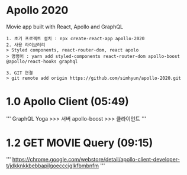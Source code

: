 # Apollo 2020

Movie app built with React, Apollo and GraphQL

```
1. 초기 프로젝트 설치 : npx create-react-app apollo-2020
2. 사용 라이브러리
> Styled components, react-router-dom, react apolo
> 명령어 : yarn add styled-components react-router-dom apollo-boost @apollo/react-hooks graphql

3. GIT 연결
> git remote add origin https://github.com/simhyun/apollo-2020.git
```

# 1.0 Apollo Client (05:49)
'''
GraphQL Yoga >>> 서버
apollo-boost >>> 클라이언트
'''

# 1.2 GET MOVIE Query (09:15)
'''
https://chrome.google.com/webstore/detail/apollo-client-developer-t/jdkknkkbebbapilgoeccciglkfbmbnfm
'''
